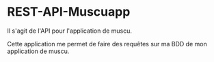 # REST-API-Muscuapp
Il s'agit de l'API pour l'application de muscu. 


Cette application me permet de faire des requêtes sur ma BDD de mon application de muscu. 
